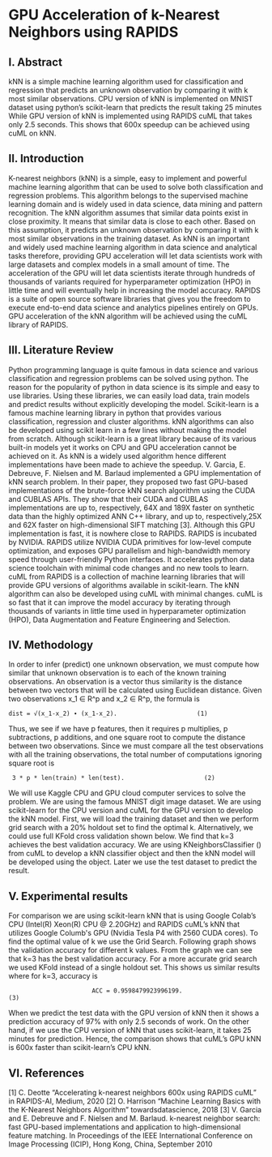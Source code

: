 # GPU Acceleration of k-Nearest Neighbors using RAPIDS
## I.   Abstract
kNN is a simple machine learning algorithm used for classification and regression that predicts an unknown observation by comparing it with k most similar observations. CPU version of kNN is implemented on MNIST dataset using python’s scikit-learn that predicts the result taking 25 minutes While GPU version of kNN is implemented using RAPIDS cuML that takes only 2.5 seconds. This shows that 600x speedup can be achieved using cuML on kNN.

## II.  Introduction
K-nearest neighbors (kNN) is a simple, easy to implement and powerful machine learning algorithm that can be used to solve both classification and regression problems. This algorithm belongs to the supervised machine learning domain and is widely used in data science, data mining and pattern recognition. The kNN algorithm assumes that similar data points exist in close proximity. It means that similar data is close to each other. Based on this assumption, it predicts an unknown observation by comparing it with k most similar observations in the training dataset.
As kNN is an important and widely used machine learning algorithm in data science and analytical tasks therefore, providing GPU acceleration will let data scientists work with large datasets and complex models in a small amount of time. The acceleration of the GPU will let data scientists iterate through hundreds of thousands of variants required for hyperparameter optimization (HPO) in little time and will eventually help in increasing the model accuracy. RAPIDS is a suite of open source software libraries that gives you the freedom to execute end-to-end data science and analytics pipelines entirely on GPUs. GPU acceleration of the kNN algorithm will be achieved using the cuML library of RAPIDS.   

## III.   Literature Review
Python programming language is quite famous in data science and various classification and regression problems can be solved using python. The reason for the popularity of python in data science is its simple and easy to use libraries. Using these libraries, we can easily load data, train models and predict results without explicitly developing the model. Scikit-learn is a famous machine learning library in python that provides various classification, regression and cluster algorithms. kNN algorithms can also be developed using scikit learn in a few lines without making the model from scratch. Although scikit-learn is a great library because of its various built-in models yet it works on CPU and GPU acceleration cannot be achieved on it.
As kNN is a widely used algorithm hence different implementations have been made to achieve the speedup. V. Garcia, E. Debreuve, F. Nielsen and M. Barlaud implemented a GPU implementation of kNN search problem. In their paper, they proposed two fast GPU-based implementations of the brute-force kNN search algorithm using the CUDA and CUBLAS APIs. They show that their CUDA and CUBLAS implementations are up to, respectively, 64X and 189X faster on synthetic data than the highly optimized ANN C++ library, and up to, respectively,25X and 62X faster on high-dimensional SIFT matching [3]. Although this GPU implementation is fast, it is nowhere close to RAPIDS.
RAPIDS is incubated by NVIDIA. RAPIDS utilize NVIDIA CUDA primitives for low-level compute optimization, and exposes GPU parallelism and high-bandwidth memory speed through user-friendly Python interfaces. It accelerates python data science toolchain with minimal code changes and no new tools to learn. cuML from RAPIDS is a collection of machine learning libraries that will provide GPU versions of algorithms available in scikit-learn. The kNN algorithm can also be developed using cuML with minimal changes. cuML is so fast that it can improve the model accuracy by iterating through thousands of variants in little time used in hyperparameter optimization (HPO), Data Augmentation and Feature Engineering and Selection.

## IV.   Methodology
In order to infer (predict) one unknown observation, we must compute how similar that unknown observation is to each of the known training observations. An observation is a vector thus similarity is the distance between two vectors that will be calculated using Euclidean distance. Given two observations x_1 ∈ R^p and x_2 ∈ R^p, the formula is
		
    dist = √(x_1-x_2) ∙ (x_1-x_2).                      (1)
Thus, we see if we have p features, then it requires p multiplies, p subtractions, p additions, and one square root to compute the distance between two observations. Since we must compare all the test observations with all the training observations, the total number of computations ignoring square root is
	   
     3 * p * len(train) * len(test).                      (2)

We will use Kaggle CPU and GPU cloud computer services to solve the problem. We are using the famous MNIST digit image dataset. We are using scikit-learn for the CPU version and cuML for the GPU version to develop the kNN model.  First, we will load the training dataset and then we perform grid search with a 20% holdout set to find the optimal k. Alternatively, we could use full KFold cross validation shown below. We find that k=3 achieves the best validation accuracy. We are using KNeighborsClassifier () from cuML to develop a kNN classifier object and then the kNN model will be developed using the object. Later we use the test dataset to predict the result.

## V.    Experimental results
For comparison we are using scikit-learn kNN that is using Google Colab’s CPU (Intel(R) Xeon(R) CPU @ 2.20GHz) and RAPIDS cuML’s kNN that utilizes Google Columb's GPU (Nvidia Tesla P4 with 2560 CUDA cores). To find the optimal value of k we use the Grid Search. Following graph shows the validation accuracy for different k values.
From the graph we can see that k=3 has the best validation accuracy. For a more accurate grid search we used KFold instead of a single holdout set. This shows us similar results where for k=3, accuracy is

                           ACC = 0.9598479923996199.                        (3)

When we predict the test data with the GPU version of kNN then it shows a prediction accuracy of 97% with only 2.5 seconds of work. On the other hand, if we use the CPU version of kNN that uses scikit-learn, it takes 25 minutes for prediction. Hence, the comparison shows that cuML’s GPU kNN is 600x faster than scikit-learn’s CPU kNN.

## VI.   References

[1] C. Deotte “Accelerating k-nearest neighbors 600x using RAPIDS cuML” in RAPIDS-AI, Medium, 2020
[2] O. Harrison “Machine Learning Basics with the K-Nearest Neighbors Algorithm” towardsdatascience, 2018
[3] V. Garcia and E. Debreuve and F. Nielsen and M. Barlaud. k-nearest neighbor search: fast GPU-based implementations and application to high-dimensional feature matching. In Proceedings of the IEEE International Conference on Image Processing (ICIP), Hong Kong, China, September 2010

